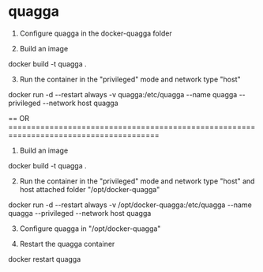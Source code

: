 # quagga


1) Configure quagga in the docker-quagga folder

2) Build an image

docker build -t quagga .

3) Run the container in the "privileged" mode and network type "host"

docker run -d --restart always -v quagga:/etc/quagga --name quagga --privileged --network host quagga

== OR =======================================================================================

1) Build an image

docker build -t quagga .

2) Run the container in the "privileged" mode and network type "host" and host attached folder "/opt/docker-quagga"

docker run -d --restart always -v /opt/docker-quagga:/etc/quagga --name quagga --privileged --network host quagga

3) Configure quagga in "/opt/docker-quagga"

4) Restart the quagga container

docker restart quagga
